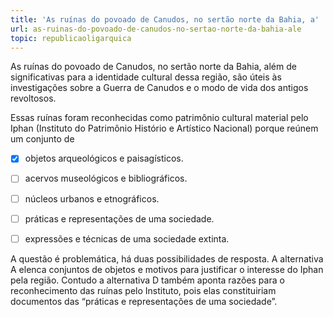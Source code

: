 ```yaml
---
title: 'As ruínas do povoado de Canudos, no sertão norte da Bahia, a'
url: as-ruinas-do-povoado-de-canudos-no-sertao-norte-da-bahia-ale
topic: republicaoligarquica
---
```



As ruínas do povoado de Canudos, no sertão norte da Bahia, além de significativas para a identidade cultural dessa região, são úteis às investigações sobre a Guerra de Canudos e o modo de vida dos antigos revoltosos.

Essas ruínas foram reconhecidas como patrimônio cultural material pelo Iphan (Instituto do Patrimônio Histório e Artístico Nacional) porque reúnem um conjunto de



- [x] objetos arqueológicos e paisagísticos.
- [ ] acervos museológicos e bibliográficos.
- [ ] núcleos urbanos e etnográficos.
- [ ] práticas e representações de uma sociedade.
- [ ] expressões e técnicas de uma sociedade extinta.


A questão é problemática, há duas possibilidades de resposta. A alternativa A elenca conjuntos de objetos e motivos para justificar o interesse do Iphan pela região. Contudo a alternativa D também aponta razões para o reconhecimento das ruínas pelo Instituto, pois elas constituiriam documentos das “práticas e representações de uma sociedade”.
